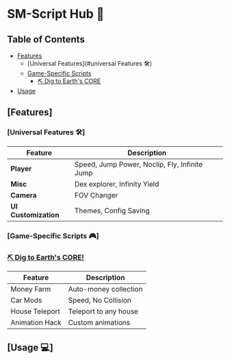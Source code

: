 # SM-Script Hub 🌟

## Table of Contents
- [Features](#features)
  - [Universal Features](#universal Features 🛠️)
  - [Game-Specific Scripts](#game-specific-scripts)
    - [⛏️ Dig to Earth's CORE](#81440632616906)
- [Usage](#usage)

## [Features]

### [Universal Features 🛠️]
| Feature | Description |
|---------|-------------|
| **Player** | Speed, Jump Power, Noclip, Fly, Infinite Jump |
| **Misc** | Dex explorer, Infinity Yield |
| **Camera** | FOV Changer |
| **UI Customization** | Themes, Config Saving |

### [Game-Specific Scripts 🎮]

### [⛏️ Dig to Earth's CORE!](https://www.roblox.com/games/81440632616906/Dig-to-Earths-CORE)
| Feature | Description |
|---------|-------------|
| Money Farm | Auto-money collection |
| Car Mods | Speed, No Collision |
| House Teleport | Teleport to any house |
| Animation Hack | Custom animations |

## [Usage 💻]
